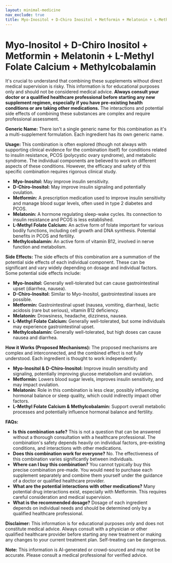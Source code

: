 ```yaml
---
layout: minimal-medicine
nav_exclude: true
title: Myo-Inositol + D-Chiro Inositol + Metformin + Melatonin + L-Methyl Folate Calcium + Methylcobalamin
---
```


# Myo-Inositol + D-Chiro Inositol + Metformin + Melatonin + L-Methyl Folate Calcium + Methylcobalamin

It's crucial to understand that combining these supplements without direct medical supervision is risky.  This information is for educational purposes only and should not be considered medical advice.  **Always consult your doctor or a qualified healthcare professional before starting any new supplement regimen, especially if you have pre-existing health conditions or are taking other medications.**  The interactions and potential side effects of combining these substances are complex and require professional assessment.

**Generic Name:**  There isn't a single generic name for this combination as it's a multi-supplement formulation.  Each ingredient has its own generic name.

**Usage:**  This combination is often explored (though not always with supporting clinical evidence for the combination itself) for conditions related to insulin resistance, PCOS (polycystic ovary syndrome), and metabolic syndrome.  The individual components are believed to work on different aspects of these conditions.  However, the efficacy and safety of this specific combination requires rigorous clinical study.

* **Myo-Inositol:**  May improve insulin sensitivity.
* **D-Chiro-Inositol:**  May improve insulin signaling and potentially ovulation.
* **Metformin:** A prescription medication used to improve insulin sensitivity and manage blood sugar levels, often used in type 2 diabetes and PCOS.
* **Melatonin:** A hormone regulating sleep-wake cycles.  Its connection to insulin resistance and PCOS is less established.
* **L-Methyl Folate Calcium:** An active form of folate important for various bodily functions, including cell growth and DNA synthesis.  Potential benefits in PCOS and fertility.
* **Methylcobalamin:** An active form of vitamin B12, involved in nerve function and metabolism.


**Side Effects:** The side effects of this combination are a summation of the potential side effects of each individual component. These can be significant and vary widely depending on dosage and individual factors.  Some potential side effects include:

* **Myo-Inositol:** Generally well-tolerated but can cause gastrointestinal upset (diarrhea, nausea).
* **D-Chiro-Inositol:**  Similar to Myo-Inositol, gastrointestinal issues are possible.
* **Metformin:** Gastrointestinal upset (nausea, vomiting, diarrhea), lactic acidosis (rare but serious), vitamin B12 deficiency.
* **Melatonin:** Drowsiness, headache, dizziness, nausea.
* **L-Methyl Folate Calcium:** Generally well-tolerated, but some individuals may experience gastrointestinal upset.
* **Methylcobalamin:** Generally well-tolerated, but high doses can cause nausea and diarrhea.


**How it Works (Proposed Mechanisms):**  The proposed mechanisms are complex and interconnected, and the combined effect is not fully understood.  Each ingredient is thought to work independently:

* **Myo-Inositol & D-Chiro-Inositol:** Improve insulin sensitivity and signaling, potentially improving glucose metabolism and ovulation.
* **Metformin:** Lowers blood sugar levels, improves insulin sensitivity, and may impact ovulation.
* **Melatonin:** Role in this combination is less clear, possibly influencing hormonal balance or sleep quality, which could indirectly impact other factors.
* **L-Methyl Folate Calcium & Methylcobalamin:** Support overall metabolic processes and potentially influence hormonal balance and fertility.

**FAQs:**

* **Is this combination safe?**  This is not a question that can be answered without a thorough consultation with a healthcare professional. The combination's safety depends heavily on individual factors, pre-existing conditions, and interactions with other medications.
* **Does this combination work for everyone?** No.  The effectiveness of this combination varies significantly between individuals.
* **Where can I buy this combination?** You cannot typically buy this precise combination pre-made.  You would need to purchase each supplement separately and combine them yourself under the guidance of a doctor or qualified healthcare provider.
* **What are the potential interactions with other medications?**  Many potential drug interactions exist, especially with Metformin.  This requires careful consideration and medical supervision.
* **What is the recommended dosage?**  Dosage of each ingredient depends on individual needs and should be determined only by a qualified healthcare professional.


**Disclaimer:** This information is for educational purposes only and does not constitute medical advice.  Always consult with a physician or other qualified healthcare provider before starting any new treatment or making any changes to your current treatment plan.  Self-treating can be dangerous.


**Note:** This information is AI-generated or crowd-sourced and may not be accurate. Please consult a medical professional for verified advice.